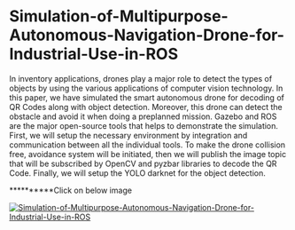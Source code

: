 # Simulation-of-Multipurpose-Autonomous-Navigation-Drone-for-Industrial-Use-in-ROS
In inventory applications, drones play a major role to detect the types of objects by using the various applications of computer vision technology. In this paper, we have simulated the smart autonomous drone for decoding of QR Codes along with object detection. Moreover, this drone can detect the obstacle and avoid it when doing a preplanned mission. Gazebo and ROS are the major open-source tools that helps to demonstrate the simulation. First, we will setup the necessary environment by integration and communication between all the individual tools. To make the drone collision free, avoidance system will be initiated, then we will publish the image topic that will be subscribed by OpenCV and pyzbar libraries to decode the QR Code. Finally, we will setup the YOLO darknet for the object detection.






**********Click on below image

[![Simulation-of-Multipurpose-Autonomous-Navigation-Drone-for-Industrial-Use-in-ROS](https://img.youtube.com/vi/mShEVh7AtZg/0.jpg)](https://www.youtube.com/watch?v=mShEVh7AtZg)
